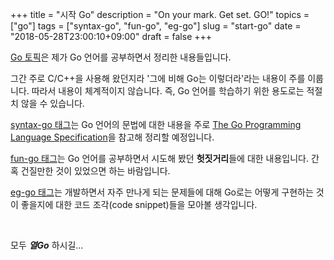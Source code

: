 +++
title = "시작 Go"
description = "On your mark. Get set. GO!"
topics = ["go"]
tags = ["syntax-go", "fun-go", "eg-go"]
slug = "start-go"
date = "2018-05-28T23:00:10+09:00"
draft = false
+++

[Go 토픽](/topics/go)은 제가 Go 언어를 공부하면서 정리한 내용들입니다.

그간 주로 C/C++을 사용해 왔던지라 '그에 비해 Go는 이렇더라'라는 내용이 주를 이룹니다. 따라서 내용이 체계적이지 않습니다. 즉, Go 언어를 학습하기 위한 용도로는 적절치 않을 수 있습니다.

[syntax-go 태그](/tags/syntax-go)는 Go 언어의 문법에 대한 내용을 주로 [The Go Programming Language Specification](https://golang.org/ref/spec)을 참고해 정리할 예정입니다.

[fun-go 태그](/tags/fun-go)는 Go 언어를 공부하면서 시도해 봤던 **헛짓거리**들에 대한 내용입니다. 간혹 건질만한 것이 있었으면 하는 바람입니다.

[eg-go 태그](/tags/eg-go)는 개발하면서 자주 만나게 되는 문제들에 대해 Go로는 어떻게 구현하는 것이 좋을지에 대한 코드 조각(code snippet)들을 모아볼 생각입니다.

<br>

모두 ***열Go*** 하시길...